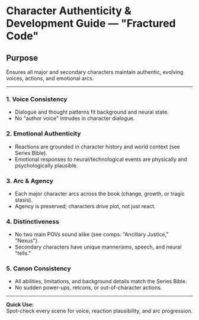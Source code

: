 # Character Authenticity & Development Guide — "Fractured Code"

## Purpose
Ensures all major and secondary characters maintain authentic, evolving voices, actions, and emotional arcs.

---

### 1. Voice Consistency
- Dialogue and thought patterns fit background and neural state.
- No "author voice" intrudes in character dialogue.

### 2. Emotional Authenticity
- Reactions are grounded in character history and world context (see Series Bible).
- Emotional responses to neural/technological events are physically and psychologically plausible.

### 3. Arc & Agency
- Each major character arcs across the book (change, growth, or tragic stasis).
- Agency is preserved; characters drive plot, not just react.

### 4. Distinctiveness
- No two main POVs sound alike (see comps: "Ancillary Justice," "Nexus").
- Secondary characters have unique mannerisms, speech, and neural "tells."

### 5. Canon Consistency
- All abilities, limitations, and background details match the Series Bible.
- No sudden power-ups, retcons, or out-of-character actions.

---

**Quick Use:**  
Spot-check every scene for voice, reaction plausibility, and arc progression.
